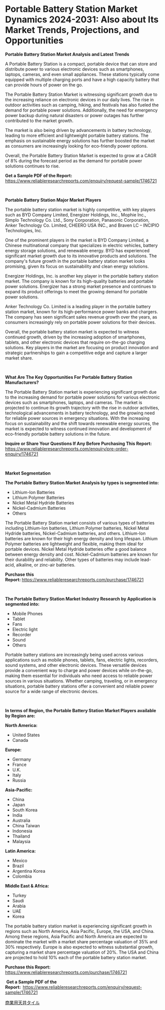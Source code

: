<p><h1>Portable Battery Station Market Dynamics 2024-2031: Also about Its Market Trends, Projections, and Opportunities</h1></p><p><strong>Portable Battery Station Market Analysis and Latest Trends</strong></p>
<p><p>A Portable Battery Station is a compact, portable device that can store and distribute power to various electronic devices such as smartphones, laptops, cameras, and even small appliances. These stations typically come equipped with multiple charging ports and have a high capacity battery that can provide hours of power on the go.</p><p>The Portable Battery Station Market is witnessing significant growth due to the increasing reliance on electronic devices in our daily lives. The rise in outdoor activities such as camping, hiking, and festivals has also fueled the demand for portable power solutions. Additionally, the need for emergency power backup during natural disasters or power outages has further contributed to the market growth.</p><p>The market is also being driven by advancements in battery technology, leading to more efficient and lightweight portable battery stations. The emphasis on sustainable energy solutions has further boosted the market as consumers are increasingly looking for eco-friendly power options.</p><p>Overall, the Portable Battery Station Market is expected to grow at a CAGR of 8% during the forecast period as the demand for portable power solutions continues to rise.</p></p>
<p><strong>Get a Sample PDF of the Report:&nbsp;</strong> <a href="https://www.reliableresearchreports.com/enquiry/request-sample/1746721">https://www.reliableresearchreports.com/enquiry/request-sample/1746721</a></p>
<p>&nbsp;</p>
<p><strong>Portable Battery Station Major Market Players</strong></p>
<p><p>The portable battery station market is highly competitive, with key players such as BYD Company Limited, Energizer Holdings, Inc., Mophie Inc., Simplo Technology Co. Ltd., Sony Corporation, Panasonic Corporation, Anker Technology Co. Limited, CHEERO USA INC., and Braven LC – INCIPIO Technologies, Inc.</p><p>One of the prominent players in the market is BYD Company Limited, a Chinese multinational company that specializes in electric vehicles, battery energy storage solutions, and renewable energy. BYD has experienced significant market growth due to its innovative products and solutions. The company's future growth in the portable battery station market looks promising, given its focus on sustainability and clean energy solutions.</p><p>Energizer Holdings, Inc. is another key player in the portable battery station market. The company is known for its high-quality batteries and portable power solutions. Energizer has a strong market presence and continues to expand its product offerings to meet the growing demand for portable power solutions.</p><p>Anker Technology Co. Limited is a leading player in the portable battery station market, known for its high-performance power banks and chargers. The company has seen significant sales revenue growth over the years, as consumers increasingly rely on portable power solutions for their devices.</p><p>Overall, the portable battery station market is expected to witness continued growth, driven by the increasing adoption of smartphones, tablets, and other electronic devices that require on-the-go charging solutions. Key players in the market are focusing on product innovation and strategic partnerships to gain a competitive edge and capture a larger market share.</p></p>
<p>&nbsp;</p>
<p><strong>What Are The Key Opportunities For Portable Battery Station Manufacturers?</strong></p>
<p><p>The Portable Battery Station market is experiencing significant growth due to the increasing demand for portable power solutions for various electronic devices such as smartphones, laptops, and cameras. The market is projected to continue its growth trajectory with the rise in outdoor activities, technological advancements in battery technology, and the growing need for reliable power sources in emergency situations. With the increasing focus on sustainability and the shift towards renewable energy sources, the market is expected to witness continued innovation and development of eco-friendly portable battery solutions in the future.</p></p>
<p><strong>Inquire or Share Your Questions If Any Before Purchasing This Report:</strong> <a href="https://www.reliableresearchreports.com/enquiry/pre-order-enquiry/1746721">https://www.reliableresearchreports.com/enquiry/pre-order-enquiry/1746721</a></p>
<p>&nbsp;</p>
<p><strong>Market Segmentation</strong></p>
<p><strong>The Portable Battery Station Market Analysis by types is segmented into:</strong></p>
<p><ul><li>Lithium-Ion Batteries</li><li>Lithium Polymer Batteries</li><li>Nickel Metal Hydride Batteries</li><li>Nickel-Cadmium Batteries</li><li>Others</li></ul></p>
<p><p>The Portable Battery Station market consists of various types of batteries including Lithium-Ion batteries, Lithium Polymer batteries, Nickel Metal Hydride batteries, Nickel-Cadmium batteries, and others. Lithium-Ion batteries are known for their high energy density and long lifespan. Lithium Polymer batteries are lightweight and flexible, making them ideal for portable devices. Nickel Metal Hydride batteries offer a good balance between energy density and cost. Nickel-Cadmium batteries are known for their durability and reliability. Other types of batteries may include lead-acid, alkaline, or zinc-air batteries.</p></p>
<p><strong>Purchase this Report:&nbsp;</strong><a href="https://www.reliableresearchreports.com/purchase/1746721">https://www.reliableresearchreports.com/purchase/1746721</a></p>
<p>&nbsp;</p>
<p><strong>The Portable Battery Station Market Industry Research by Application is segmented into:</strong></p>
<p><ul><li>Mobile Phones</li><li>Tablet</li><li>Fans</li><li>Electric light</li><li>Recorder</li><li>Sound</li><li>Others</li></ul></p>
<p><p>Portable battery stations are increasingly being used across various applications such as mobile phones, tablets, fans, electric lights, recorders, sound systems, and other electronic devices. These versatile devices provide a convenient way to charge and power devices while on-the-go, making them essential for individuals who need access to reliable power sources in various situations. Whether camping, traveling, or in emergency situations, portable battery stations offer a convenient and reliable power source for a wide range of electronic devices.</p></p>
<p>&nbsp;</p>
<p><strong>In terms of Region, the Portable Battery Station Market Players available by Region are:</strong></p>
<p>
    <p> <strong> North America: </strong>
        <ul>
            <li>United States</li>
            <li>Canada</li>
        </ul>
        </p> 
    <p> <strong> Europe: </strong>
        <ul>
            <li>Germany</li>
            <li>France</li>
            <li>U.K.</li>
            <li>Italy</li>
            <li>Russia</li>
        </ul>
        </p> 
    <p> <strong> Asia-Pacific: </strong>
        <ul>
            <li>China</li>
            <li>Japan</li>
            <li>South Korea</li>
            <li>India</li>
            <li>Australia</li>
            <li>China Taiwan</li>
            <li>Indonesia</li>
            <li>Thailand</li>
            <li>Malaysia</li>
        </ul>
        </p> 
    <p> <strong> Latin America: </strong>
        <ul>
            <li>Mexico</li>
            <li>Brazil</li>
            <li>Argentina Korea</li>
            <li>Colombia</li>
        </ul>
        </p> 
    <p> <strong> Middle East & Africa: </strong>
        <ul>
            <li>Turkey</li>
            <li>Saudi</li>
            <li>Arabia</li>
            <li>UAE</li>
            <li>Korea</li>
        </ul>
    </p>
    </p>
<p><p>The portable battery station market is experiencing significant growth in regions such as North America, Asia Pacific, Europe, the USA, and China. Among these regions, Asia Pacific and North America are expected to dominate the market with a market share percentage valuation of 35% and 30% respectively. Europe is also expected to witness substantial growth, capturing a market share percentage valuation of 20%. The USA and China are projected to hold 10% each of the portable battery station market.</p></p>
<p><strong>Purchase this Report: </strong><a href="https://www.reliableresearchreports.com/purchase/1746721">https://www.reliableresearchreports.com/purchase/1746721</a></p>
<p>&nbsp;<strong>Get a Sample PDF of the Report:&nbsp;&nbsp;</strong><a href="https://www.reliableresearchreports.com/enquiry/request-sample/1746721">https://www.reliableresearchreports.com/enquiry/request-sample/1746721</a></p>
<p><strong></strong></p>
<p><p><a href="https://github.com/zekaoe592392/Market-Research-Report-List-1/blob/main/499861916124.md">商業用天井タイル</a></p></p>